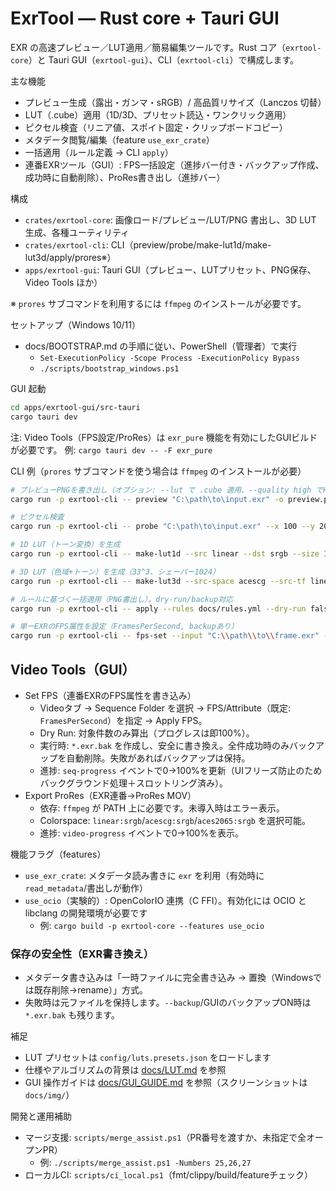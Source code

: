 # ExrTool — Rust core + Tauri GUI

EXR の高速プレビュー／LUT適用／簡易編集ツールです。Rust コア（`exrtool-core`）と Tauri GUI（`exrtool-gui`）、CLI（`exrtool-cli`）で構成します。

主な機能
- プレビュー生成（露出・ガンマ・sRGB）/ 高品質リサイズ（Lanczos 切替）
- LUT（.cube）適用（1D/3D、プリセット読込・ワンクリック適用）
- ピクセル検査（リニア値、スポイト固定・クリップボードコピー）
- メタデータ閲覧/編集（feature `use_exr_crate`）
- 一括適用（ルール定義 → CLI `apply`）
 - 連番EXRツール（GUI）: FPS一括設定（進捗バー付き・バックアップ作成、成功時に自動削除）、ProRes書き出し（進捗バー）

構成
- `crates/exrtool-core`: 画像ロード/プレビュー/LUT/PNG 書出し、3D LUT 生成、各種ユーティリティ
- `crates/exrtool-cli`: CLI（preview/probe/make-lut1d/make-lut3d/apply/prores※）
- `apps/exrtool-gui`: Tauri GUI（プレビュー、LUTプリセット、PNG保存、Video Tools ほか）

※ `prores` サブコマンドを利用するには `ffmpeg` のインストールが必要です。

セットアップ（Windows 10/11）
- docs/BOOTSTRAP.md の手順に従い、PowerShell（管理者）で実行
  - `Set-ExecutionPolicy -Scope Process -ExecutionPolicy Bypass`
  - `./scripts/bootstrap_windows.ps1`

GUI 起動
```bash
cd apps/exrtool-gui/src-tauri
cargo tauri dev
```

注: Video Tools（FPS設定/ProRes）は `exr_pure` 機能を有効にしたGUIビルドが必要です。
例: `cargo tauri dev -- -F exr_pure`

CLI 例（`prores` サブコマンドを使う場合は `ffmpeg` のインストールが必要）
```bash
# プレビューPNGを書き出し（オプション: --lut で .cube 適用、--quality high でHQ）
cargo run -p exrtool-cli -- preview "C:\path\to\input.exr" -o preview.png --max-size 2048 --exposure 0 --gamma 2.2 --quality high

# ピクセル検査
cargo run -p exrtool-cli -- probe "C:\path\to\input.exr" --x 100 --y 200

# 1D LUT（トーン変換）を生成
cargo run -p exrtool-cli -- make-lut1d --src linear --dst srgb --size 1024 -o linear_to_srgb.cube

# 3D LUT（色域+トーン）を生成（33^3、シェーパー1024）
cargo run -p exrtool-cli -- make-lut3d --src-space acescg --src-tf linear --dst-space srgb --dst-tf srgb --size 33 --shaper-size 1024 -o acescg_to_srgb.cube

# ルールに基づく一括適用（PNG書出し）。dry-run/backup対応
cargo run -p exrtool-cli -- apply --rules docs/rules.yml --dry-run false --backup true

# 単一EXRのFPS属性を設定（FramesPerSecond, backupあり）
cargo run -p exrtool-cli -- fps-set --input "C:\\path\\to\\frame.exr" --fps 24 --dry-run false --backup true
```

## Video Tools（GUI）

- Set FPS（連番EXRのFPS属性を書き込み）
  - Videoタブ → Sequence Folder を選択 → FPS/Attribute（既定: `FramesPerSecond`）を指定 → Apply FPS。
  - Dry Run: 対象件数のみ算出（プログレスは即100%）。
  - 実行時: `*.exr.bak` を作成し、安全に書き換え。全件成功時のみバックアップを自動削除。失敗があればバックアップは保持。
  - 進捗: `seq-progress` イベントで0→100%を更新（UIフリーズ防止のためバックグラウンド処理＋スロットリング済み）。
- Export ProRes（EXR連番→ProRes MOV）
  - 依存: `ffmpeg` が PATH 上に必要です。未導入時はエラー表示。
  - Colorspace: `linear:srgb`/`acescg:srgb`/`aces2065:srgb` を選択可能。
  - 進捗: `video-progress` イベントで0→100%を表示。

機能フラグ（features）
- `use_exr_crate`: メタデータ読み書きに `exr` を利用（有効時に `read_metadata`/書出しが動作）
- `use_ocio`（実験的）: OpenColorIO 連携（C FFI）。有効化には OCIO と libclang の開発環境が必要です
  - 例: `cargo build -p exrtool-core --features use_ocio`

### 保存の安全性（EXR書き換え）
- メタデータ書き込みは「一時ファイルに完全書き込み → 置換（Windowsでは既存削除→rename）」方式。
- 失敗時は元ファイルを保持します。`--backup`/GUIのバックアップON時は `*.exr.bak` も残ります。

補足
- LUT プリセットは `config/luts.presets.json` をロードします
- 仕様やアルゴリズムの背景は [docs/LUT.md](docs/LUT.md) を参照
- GUI 操作ガイドは [docs/GUI_GUIDE.md](docs/GUI_GUIDE.md) を参照（スクリーンショットは `docs/img/`）

開発と運用補助
- マージ支援: `scripts/merge_assist.ps1`（PR番号を渡すか、未指定で全オープンPR）
  - 例: `./scripts/merge_assist.ps1 -Numbers 25,26,27`
- ローカルCI: `scripts/ci_local.ps1`（fmt/clippy/build/featureチェック）
